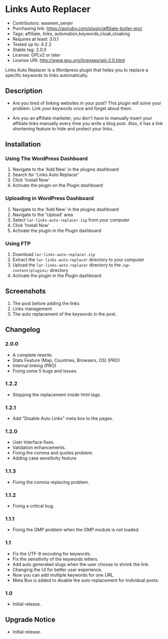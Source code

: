 # Links Auto Replacer
* Contributors: waseem_senjer
* Purchasing link: https://wpruby.com/plugin/affiliate-butler-pro/
* Tags: affiliate, links, automation,keywords,cloak,cloaking
* Requires at least: 3.0.1
* Tested up to: 4.2.2
* Stable tag: 2.0.0
* License: GPLv2 or later
* License URI: http://www.gnu.org/licenses/gpl-2.0.html

Links Auto Replacer is a Wordpress plugin that helps you to replace a specific keywords to links automatically.


## Description

* Are you tired of linking websites in your post? This plugin will solve your problem. Link your keywords once and forget about them. 

* Are you an affiliate marketer, you don't have to manually insert your affiliate links manually every time you write a blog post. Also, it has a link shortening feature to hide and protect your links.



 

## Installation



### Using The WordPress Dashboard

1. Navigate to the 'Add New' in the plugins dashboard
2. Search for 'Links Auto Replacer'
3. Click 'Install Now'
4. Activate the plugin on the Plugin dashboard

### Uploading in WordPress Dashboard

1. Navigate to the 'Add New' in the plugins dashboard
2. Navigate to the 'Upload' area
3. Select `lar-links-auto-replacer.zip` from your computer
4. Click 'Install Now'
5. Activate the plugin in the Plugin dashboard

### Using FTP

1. Download `lar-links-auto-replacer.zip`
2. Extract the `lar-links-auto-replacer` directory to your computer
3. Upload the `lar-links-auto-replacer` directory to the `/wp-content/plugins/` directory
4. Activate the plugin in the Plugin dashboard



## Screenshots

1. The post before adding the links
2. Links management.
3. The auto replacement of the keywords in the post.

## Changelog

### 2.0.0
* A complete rewrite.
* Stats Feature (Map, Countries, Browsers, OS) (PRO)
* Internal linking (PRO)
* Fixing some 5 bugs and issues.

### 1.2.2
* Stopping the replacement inside html tags.

### 1.2.1
* Add "Disable Auto Links" meta box to the pages.

### 1.2.0
* User Interface fixes.
* Validation enhancements.
* Fixing the comma and quotes problem.
* Adding case sensitivity feature

### 1.1.3
* Fixing the comma replacing problem.

### 1.1.2
* Fixing a critical bug.

### 1.1.1
* Fixing the GMP problem when the GMP module is not loaded.

### 1.1
* Fix the UTF-8 encoding for keywords.
* Fix the sensitivity of the keywords letters.
* Add auto generated slugs when the user choose to shrink the link.
* Changing the UI for better user experience.
* Now you can add multiple keywords for one URL.
* Meta Box is added to disable the auto replacement for individual posts.


### 1.0
* Initial release.

## Upgrade Notice
* Initial release.